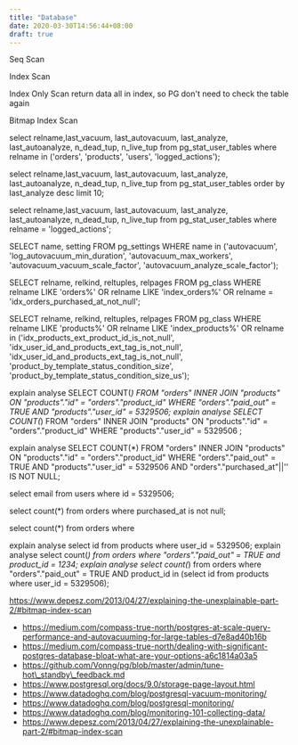 ```yaml
---
title: "Database"
date: 2020-03-30T14:56:44+08:00
draft: true
---
```


Seq Scan

Index Scan

Index Only Scan
return data all in index, so PG don't need to check the table again

Bitmap Index Scan

select relname,last_vacuum, last_autovacuum, last_analyze, last_autoanalyze, n_dead_tup, n_live_tup from pg_stat_user_tables where relname in ('orders', 'products', 'users', 'logged_actions');

select relname,last_vacuum, last_autovacuum, last_analyze, last_autoanalyze, n_dead_tup, n_live_tup from pg_stat_user_tables order by last_analyze desc limit 10;

select relname,last_vacuum, last_autovacuum, last_analyze, last_autoanalyze, n_dead_tup, n_live_tup from pg_stat_user_tables where relname = 'logged_actions';


SELECT name, setting FROM pg_settings WHERE name in ('autovacuum', 'log_autovacuum_min_duration', 'autovacuum_max_workers', 'autovacuum_vacuum_scale_factor', 'autovacuum_analyze_scale_factor');


SELECT relname, relkind, reltuples, relpages FROM pg_class WHERE relname LIKE 'orders%' OR relname LIKE 'index_orders%' OR relname = 'idx_orders_purchased_at_not_null';

SELECT relname, relkind, reltuples, relpages FROM pg_class WHERE relname LIKE 'products%' OR relname LIKE 'index_products%' OR relname in ('idx_products_ext_product_id_is_not_null', 'idx_user_id_and_products_ext_tag_is_not_null', 'idx_user_id_and_products_ext_tag_is_not_null', 'product_by_template_status_condition_size', 'product_by_template_status_condition_size_us');


explain analyse SELECT COUNT(*) FROM "orders" INNER JOIN "products" ON "products"."id" = "orders"."product_id" WHERE "orders"."paid_out" = TRUE AND "products"."user_id" = 5329506;
explain analyse SELECT COUNT(*) FROM "orders" INNER JOIN "products" ON "products"."id" = "orders"."product_id" WHERE "products"."user_id" = 5329506 ;


explain analyse SELECT COUNT(*) FROM "orders" INNER JOIN "products" ON "products"."id" = "orders"."product_id" WHERE "orders"."paid_out" = TRUE AND "products"."user_id" = 5329506 AND "orders"."purchased_at"||'' IS NOT NULL;

select email from users where id = 5329506;

select count(*) from orders where purchased_at is not null;

select count(*) from orders where 


explain analyse select id from products where user_id = 5329506;
explain analyse select count(*) from orders where "orders"."paid_out" = TRUE and product_id = 1234;
explain analyse select count(*) from orders where "orders"."paid_out" = TRUE AND product_id in (select id from products where user_id = 5329506);

https://www.depesz.com/2013/04/27/explaining-the-unexplainable-part-2/#bitmap-index-scan

* https://medium.com/compass-true-north/postgres-at-scale-query-performance-and-autovacuuming-for-large-tables-d7e8ad40b16b
* https://medium.com/compass-true-north/dealing-with-significant-postgres-database-bloat-what-are-your-options-a6c1814a03a5
* https://github.com/Vonng/pg/blob/master/admin/tune-hot\_standby\_feedback.md
* https://www.postgresql.org/docs/9.0/storage-page-layout.html
* https://www.datadoghq.com/blog/postgresql-vacuum-monitoring/
* https://www.datadoghq.com/blog/postgresql-monitoring/
* https://www.datadoghq.com/blog/monitoring-101-collecting-data/
* https://www.depesz.com/2013/04/27/explaining-the-unexplainable-part-2/#bitmap-index-scan